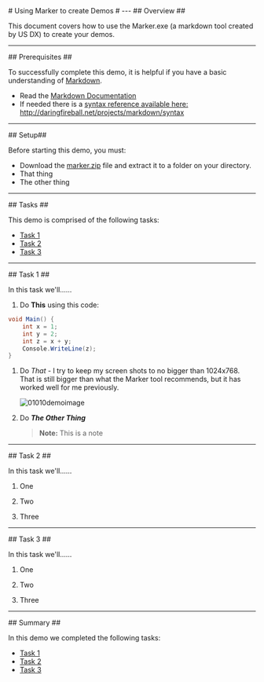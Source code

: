 ﻿<a name="Title" />
# Using Marker to create Demos #
---

<a name="Overview" />
## Overview ##

This document covers how to use the Marker.exe (a markdown tool created by US DX) to create your demos.

---

<a name="Prerequisites" />
## Prerequisites ##

To successfully complete this demo, it is helpful if you have a basic understanding of [Markdown](http://daringfireball.net/projects/markdown/).  

- Read the [Markdown Documentation](http://daringfireball.net/projects/markdown/basics "Markdown Documentation")
- If needed there is a [syntax reference available here:]( http://daringfireball.net/projects/markdown/syntax) http://daringfireball.net/projects/markdown/syntax

---

<a name="Setup" />
## Setup##

Before starting this demo, you must:

- Download the [marker.zip](./MarkerDownload/Marker.zip) file and extract it to a folder on your directory. 
- That thing
- The other thing

---

<a name="Tasks" />
## Tasks ##

This demo is comprised of the following tasks:

- [Task 1](#Task1)
- [Task 2](#Task2) 
- [Task 3](#Task3)

--- 

<a name="Task1" />
## Task 1 ##

In this task we'll......

1. Do **This** using this code:

````C#
void Main() {
	int x = 1;
	int y = 2;
	int z = x + y;
	Console.WriteLine(z);
}
````
1. Do _That_ - I try to keep my screen shots to no bigger than 1024x768.  That is still bigger than what the Marker tool recommends, but it has worked well for me previously.  

	![01010demoimage](images/01010demoimage.png?raw=true "Demo Image")

1. Do ***The Other Thing***

	> **Note:** This is a note

--- 

<a name="Task2" />
## Task 2 ##


In this task we'll......

1. One

1. Two 

1. Three

--- 

<a name="Task3" />
## Task 3 ##


In this task we'll......

1. One

1. Two

1. Three

---

<a name="Summary" />
## Summary ##

In this demo we completed the following tasks:

- [Task 1](#Task1)
- [Task 2](#Task2) 
- [Task 3](#Task3)

